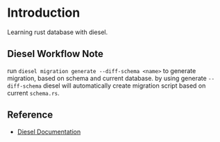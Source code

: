 # Introduction 

Learning rust database  with diesel.

## Diesel  Workflow Note

run `diesel migration generate --diff-schema <name>`  to generate migration, based  on schema and current database.
by using generate `--diff-schema` diesel will automatically  create migration  script based on current `schema.rs`.

## Reference  

- [Diesel Documentation](https://diesel.rs/guides/getting-started)
